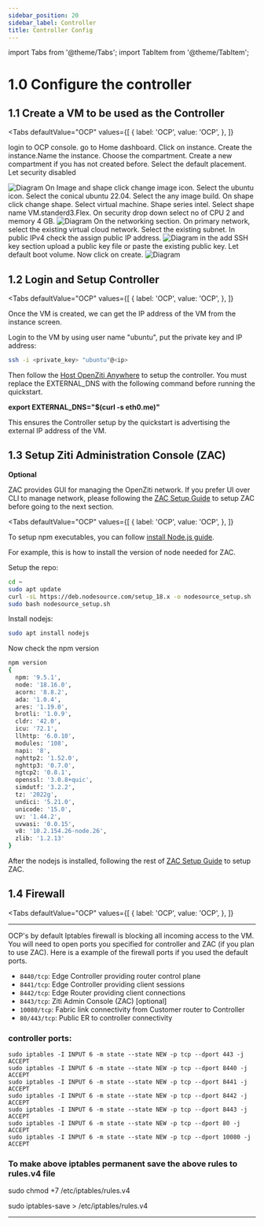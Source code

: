 ```yaml
---
sidebar_position: 20
sidebar_label: Controller
title: Controller Config 
---
```


import Tabs from '@theme/Tabs';
import TabItem from '@theme/TabItem';

# 1.0 Configure the controller
## 1.1 Create a VM to be used as the Controller

<Tabs
  defaultValue="OCP"
  values={[
      { label: 'OCP', value: 'OCP', },
  ]}
>
<TabItem value="OCP">
login to OCP console. go to Home dashboard. Click on instance. Create the instance.Name the instance. Choose the compartment. Create a new compartment if you has not created before. Select the default placement. Let security disabled 

![Diagram](/img/OCP/create1.jpg)
On Image and shape click change image icon. Select the ubuntu icon. Select the conical ubuntu 22.04. Select the any image build.
On shape click change shape. Select virtual machine. Shape series intel. Select shape name VM.standerd3.Flex. On security drop down select no of CPU 2 and memory 4 GB.
![Diagram](/img/OCP/create2.jpg)
On the networking section. On primary network, select the existing virtual cloud network. Select the existing subnet. In public IPv4 check the assign public IP address. 
![Diagram](/img/OCP/create3.jpg)
in the add SSH key section upload a public key file or paste the existing public key. Let default boot volume. Now click on create.
![Diagram](/img/OCP/create4.jpg)
</TabItem> 
</Tabs>

## 1.2 Login and Setup Controller

<Tabs
  defaultValue="OCP"
  values={[
      { label: 'OCP', value: 'OCP', },
  ]}
>
<TabItem value="OCP">

Once the VM is created, we can get the IP address of the VM from the instance screen. 

Login to the VM by using user name "ubuntu", put the private key and IP address:
```bash
ssh -i <private_key> "ubuntu"@<ip>
```

Then follow the [Host OpenZiti Anywhere](/docs/learn/quickstarts/network/hosted/) to setup the controller. You must replace the EXTERNAL_DNS with the following command before running the quickstart.
 
**export EXTERNAL_DNS="$(curl -s eth0.me)"**

This ensures the Controller setup by the quickstart is advertising the external IP address of the VM.
</TabItem>
</Tabs>

## 1.3 Setup Ziti Administration Console (ZAC) 
**Optional**

ZAC provides GUI for managing the OpenZiti network. If you prefer UI over CLI to manage network, please following the [ZAC Setup Guide](/docs/learn/quickstarts/zac/) to setup ZAC before going to the next section.

<Tabs
  defaultValue="OCP"
  values={[
      { label: 'OCP', value: 'OCP', },
  ]}
>
<TabItem value="OCP">

To setup npm executables, you can follow [install Node.js guide](https://www.digitalocean.com/community/tutorials/how-to-install-node-js-on-ubuntu-22-04).

For example, this is how to install the version of node needed for ZAC.

Setup the repo:
```bash
cd ~
sudo apt update
curl -sL https://deb.nodesource.com/setup_18.x -o nodesource_setup.sh
sudo bash nodesource_setup.sh
```

Install nodejs:
```bash
sudo apt install nodejs
```
Now check the npm version
```bash
npm version
{
  npm: '9.5.1',
  node: '18.16.0',
  acorn: '8.8.2',
  ada: '1.0.4',
  ares: '1.19.0',
  brotli: '1.0.9',
  cldr: '42.0',
  icu: '72.1',
  llhttp: '6.0.10',
  modules: '108',
  napi: '8',
  nghttp2: '1.52.0',
  nghttp3: '0.7.0',
  ngtcp2: '0.8.1',
  openssl: '3.0.8+quic',
  simdutf: '3.2.2',
  tz: '2022g',
  undici: '5.21.0',
  unicode: '15.0',
  uv: '1.44.2',
  uvwasi: '0.0.15',
  v8: '10.2.154.26-node.26',
  zlib: '1.2.13'
}
```
After the nodejs is installed, following the rest of [ZAC Setup Guide](/docs/learn/quickstarts/zac/#cloning-from-github) to setup ZAC.

</TabItem>
</Tabs>

## 1.4 Firewall
<Tabs
  defaultValue="OCP"
  values={[
      { label: 'OCP', value: 'OCP', },
  ]}
>
<TabItem value="OCP">

---

OCP's by default Iptables firewall is blocking all incoming access to the VM. 
You will need to open ports you specified for controller and ZAC (if you plan to use ZAC). 
Here is a example of the firewall ports if you used the default ports.

 - `8440/tcp`: Edge Controller providing router control plane
 - `8441/tcp`: Edge Controller providing client sessions
 - `8442/tcp`: Edge Router providing client connections
 - `8443/tcp`: Ziti Admin Console (ZAC) [optional]
 - `10080/tcp`: Fabric link connectivity from Customer router to Controller
 - `80/443/tcp`: Public ER to controller connectivity  
### controller ports:

```
sudo iptables -I INPUT 6 -m state --state NEW -p tcp --dport 443 -j ACCEPT
sudo iptables -I INPUT 6 -m state --state NEW -p tcp --dport 8440 -j ACCEPT
sudo iptables -I INPUT 6 -m state --state NEW -p tcp --dport 8441 -j ACCEPT
sudo iptables -I INPUT 6 -m state --state NEW -p tcp --dport 8442 -j ACCEPT
sudo iptables -I INPUT 6 -m state --state NEW -p tcp --dport 8443 -j ACCEPT
sudo iptables -I INPUT 6 -m state --state NEW -p tcp --dport 80 -j ACCEPT
sudo iptables -I INPUT 6 -m state --state NEW -p tcp --dport 10080 -j ACCEPT

```

### To make above iptables permanent save the above rules to rules.v4 file
sudo chmod +7 /etc/iptables/rules.v4

sudo iptables-save > /etc/iptables/rules.v4

---

</TabItem>
</Tabs>
